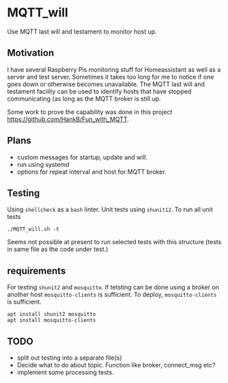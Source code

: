 # MQTT_will

Use MQTT last will and testament to monitor host up.

## Motivation

I have several Raspberry Pis monitoring stuff for Homeassistant as well as a server and test server. Sometimes it takes too long for me to notice if one goes down or otherwise becomes unavailable. The MQTT last will and testament facility can be used to identify hosts that have stopped communicating (as long as the MQTT broker is still up.

Some work to prove the capability was done in this project <https://github.com/HankB/Fun_with_MQTT>.

## Plans

* custom messages for startup, update and will.
* run using systemd
* options for repeat interval and host for MQTT broker.

## Testing

Using  `shellcheck` as a `bash` linter. Unit tests using `shunit12`. To run all unit tests


```text
./MQTT_will.sh -t
```

Seems not possible at present to run selected tests with this structure (tests in same file as the code under test.)

## requirements

For testing `shunit2` and `mosquitto`. If tetsting can be done using a broker on another host `mosquitto-clients` is sufficient. To deploy, `mosquitto-clients` is sufficient.

```text
apt install shunit2 mosquitto
apt install mosquitto-clients
```

## TODO

* split out testing into a separate file(s)
* Decide what to do about topic. Function like broker, connect_msg etc?
* implement some processing tests.
